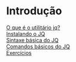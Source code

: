 # Introdução

[O que é o utilitário jq?](https://github.com/erickdavi/Processamento-de-arquivos-json-com-jq/blob/main/01%20-%20Introdu%C3%A7%C3%A3o%20ao%20JQ/01%20-%20O%20que%20%C3%A9%20o%20utilit%C3%A1rio%20jq.md)<br>
[Instalando o JQ](https://github.com/erickdavi/Processamento-de-arquivos-json-com-jq/blob/main/01%20-%20Introdu%C3%A7%C3%A3o%20ao%20JQ/02%20-%20Instalando%20o%20JQ.md)<br>
[Sintaxe básica do JQ](https://github.com/erickdavi/Processamento-de-arquivos-json-com-jq/blob/main/01%20-%20Introdu%C3%A7%C3%A3o%20ao%20JQ/03%20-%20Sintaxe%20b%C3%A1sica%20do%20JQ.md)<br>
[Comandos básicos do JQ](https://github.com/erickdavi/Processamento-de-arquivos-json-com-jq/blob/main/01%20-%20Introdu%C3%A7%C3%A3o%20ao%20JQ/Comandos%20b%C3%A1sicos%20do%20JQ)<br>
[Exercícios](https://github.com/erickdavi/Processamento-de-arquivos-json-com-jq/blob/main/01%20-%20Introdu%C3%A7%C3%A3o%20ao%20JQ/Exerc%C3%ADcios.md)<br>